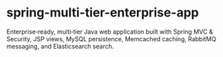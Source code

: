 # spring-multi-tier-enterprise-app
Enterprise‑ready, multi‑tier Java web application built with Spring MVC &amp; Security, JSP views, MySQL persistence, Memcached caching, RabbitMQ messaging, and Elasticsearch search.
